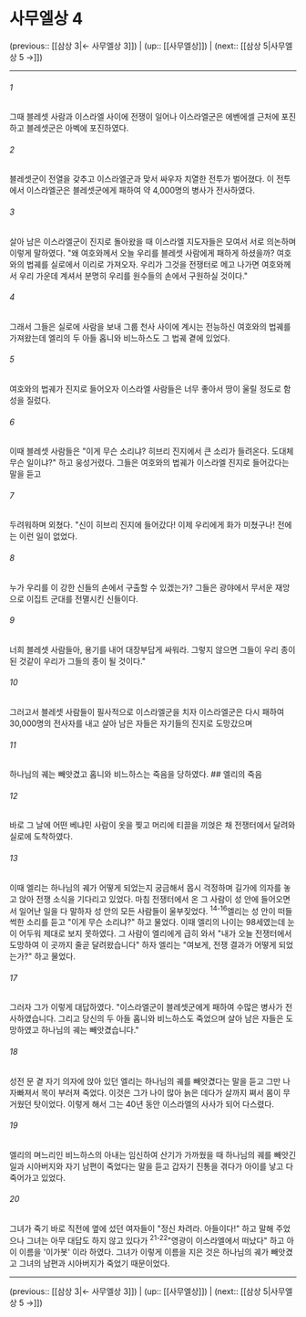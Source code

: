 # 사무엘상 4

(previous:: [[삼상 3|← 사무엘상 3]]) | (up:: [[사무엘상]]) | (next:: [[삼상 5|사무엘상 5 →]])

***




###### 1 

그때 블레셋 사람과 이스라엘 사이에 전쟁이 일어나 이스라엘군은 에벤에셀 근처에 포진하고 블레셋군은 아벡에 포진하였다. 



###### 2 

블레셋군이 전열을 갖추고 이스라엘군과 맞서 싸우자 치열한 전투가 벌어졌다. 이 전투에서 이스라엘군은 블레셋군에게 패하여 약 4,000명의 병사가 전사하였다. 



###### 3 

살아 남은 이스라엘군이 진지로 돌아왔을 때 이스라엘 지도자들은 모여서 서로 의논하며 이렇게 말하였다. "왜 여호와께서 오늘 우리를 블레셋 사람에게 패하게 하셨을까? 여호와의 법궤를 실로에서 이리로 가져오자. 우리가 그것을 전쟁터로 메고 나가면 여호와께서 우리 가운데 계셔서 분명히 우리를 원수들의 손에서 구원하실 것이다." 



###### 4 

그래서 그들은 실로에 사람을 보내 그룹 천사 사이에 계시는 전능하신 여호와의 법궤를 가져왔는데 엘리의 두 아들 홉니와 비느하스도 그 법궤 곁에 있었다. 



###### 5 

여호와의 법궤가 진지로 들어오자 이스라엘 사람들은 너무 좋아서 땅이 울릴 정도로 함성을 질렀다. 



###### 6 

이때 블레셋 사람들은 "이게 무슨 소리냐? 히브리 진지에서 큰 소리가 들려온다. 도대체 무슨 일이냐?" 하고 웅성거렸다. 그들은 여호와의 법궤가 이스라엘 진지로 들어갔다는 말을 듣고 



###### 7 

두려워하며 외쳤다. "신이 히브리 진지에 들어갔다! 이제 우리에게 화가 미쳤구나! 전에는 이런 일이 없었다. 



###### 8 

누가 우리를 이 강한 신들의 손에서 구출할 수 있겠는가? 그들은 광야에서 무서운 재앙으로 이집트 군대를 전멸시킨 신들이다. 



###### 9 

너희 블레셋 사람들아, 용기를 내어 대장부답게 싸워라. 그렇지 않으면 그들이 우리 종이 된 것같이 우리가 그들의 종이 될 것이다." 



###### 10 

그러고서 블레셋 사람들이 필사적으로 이스라엘군을 치자 이스라엘군은 다시 패하여 30,000명의 전사자를 내고 살아 남은 자들은 자기들의 진지로 도망갔으며 



###### 11 

하나님의 궤는 빼앗겼고 홉니와 비느하스는 죽음을 당하였다. ## 엘리의 죽음 



###### 12 

바로 그 날에 어떤 베냐민 사람이 옷을 찢고 머리에 티끌을 끼얹은 채 전쟁터에서 달려와 실로에 도착하였다. 



###### 13 

이때 엘리는 하나님의 궤가 어떻게 되었는지 궁금해서 몹시 걱정하며 길가에 의자를 놓고 앉아 전쟁 소식을 기다리고 있었다. 마침 전쟁터에서 온 그 사람이 성 안에 들어오면서 일어난 일을 다 말하자 성 안의 모든 사람들이 울부짖었다. <sup class="versenum">14-16</sup>엘리는 성 안이 떠들썩한 소리를 듣고 "이게 무슨 소리냐?" 하고 물었다. 이때 엘리의 나이는 98세였는데 눈이 어두워 제대로 보지 못하였다. 그 사람이 엘리에게 급히 와서 "내가 오늘 전쟁터에서 도망하여 이 곳까지 줄곧 달려왔습니다" 하자 엘리는 "여보게, 전쟁 결과가 어떻게 되었는가?" 하고 물었다. 



###### 17 

그러자 그가 이렇게 대답하였다. "이스라엘군이 블레셋군에게 패하여 수많은 병사가 전사하였습니다. 그리고 당신의 두 아들 홉니와 비느하스도 죽었으며 살아 남은 자들은 도망하였고 하나님의 궤는 빼앗겼습니다." 



###### 18 

성전 문 곁 자기 의자에 앉아 있던 엘리는 하나님의 궤를 빼앗겼다는 말을 듣고 그만 나자빠져서 목이 부러져 죽었다. 이것은 그가 나이 많아 늙은 데다가 살까지 쪄서 몸이 무거웠던 탓이었다. 이렇게 해서 그는 40년 동안 이스라엘의 사사가 되어 다스렸다. 



###### 19 

엘리의 며느리인 비느하스의 아내는 임신하여 산기가 가까웠을 때 하나님의 궤를 빼앗긴 일과 시아버지와 자기 남편이 죽었다는 말을 듣고 갑자기 진통을 겪다가 아이를 낳고 다 죽어가고 있었다. 



###### 20 

그녀가 죽기 바로 직전에 옆에 섰던 여자들이 "정신 차려라. 아들이다!" 하고 말해 주었으나 그녀는 아무 대답도 하지 않고 있다가 <sup class="versenum">21-22</sup>"영광이 이스라엘에서 떠났다" 하고 아이 이름을 '이가봇' 이라 하였다. 그녀가 이렇게 이름을 지은 것은 하나님의 궤가 빼앗겼고 그녀의 남편과 시아버지가 죽었기 때문이었다.

***

(previous:: [[삼상 3|← 사무엘상 3]]) | (up:: [[사무엘상]]) | (next:: [[삼상 5|사무엘상 5 →]])
